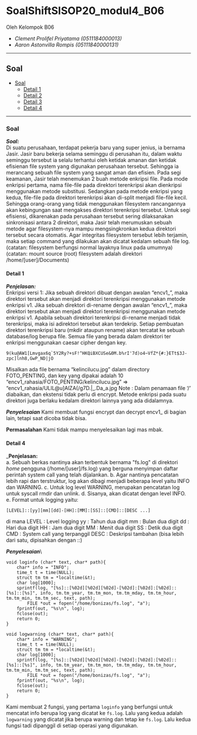 # SoalShiftSISOP20_modul4_B06
Oleh Kelompok B06
* _Clement Prolifel Priyatama (0511184000013)_
* _Aaron Astonvilla Rompis (05111840000131)_

----------------------------------------------------------------
## Soal
* [Soal](#Soal)
  * [Detail 1](#Detail-1)
  * [Detail 2](#Detail-2)
  * [Detail 3](#Detail-3)
  * [Detail 4](#Detail-4)

----------------------------------------------------------------

### Soal
   _**Soal:**_\
   Di suatu perusahaan, terdapat pekerja baru yang super jenius, ia bernama Jasir. Jasir baru bekerja selama seminggu di perusahan itu, dalam waktu seminggu tersebut ia selalu terhantui oleh ketidak amanan dan ketidak efisienan file system yang digunakan perusahaan tersebut. Sehingga ia merancang sebuah file system yang sangat aman dan efisien. Pada segi keamanan, Jasir telah menemukan 2 buah metode enkripsi file. Pada mode enkripsi pertama, nama file-file pada direktori terenkripsi akan dienkripsi menggunakan metode substitusi. Sedangkan pada metode enkripsi yang kedua, file-file pada direktori terenkripsi akan di-split menjadi file-file kecil. Sehingga orang-orang yang tidak menggunakan filesystem rancangannya akan kebingungan saat mengakses direktori terenkripsi tersebut. Untuk segi efisiensi, dikarenakan pada perusahaan tersebut sering dilaksanakan sinkronisasi antara 2 direktori, maka Jasir telah merumuskan sebuah metode agar filesystem-nya mampu mengsingkronkan kedua direktori tersebut secara otomatis. Agar integritas filesystem tersebut lebih terjamin, maka setiap command yang dilakukan akan dicatat kedalam sebuah file log.
(catatan: filesystem berfungsi normal layaknya linux pada umumnya)
(catatan: mount source (root) filesystem adalah direktori /home/[user]/Documents)

#### Detail 1
_**Penjelasan:**_\
Enkripsi versi 1:
Jika sebuah direktori dibuat dengan awalan “encv1_”, maka direktori tersebut akan menjadi direktori terenkripsi menggunakan metode enkripsi v1.
Jika sebuah direktori di-rename dengan awalan “encv1_”, maka direktori tersebut akan menjadi direktori terenkripsi menggunakan metode enkripsi v1.
Apabila sebuah direktori terenkripsi di-rename menjadi tidak terenkripsi, maka isi adirektori tersebut akan terdekrip.
Setiap pembuatan direktori terenkripsi baru (mkdir ataupun rename) akan tercatat ke sebuah database/log berupa file.
Semua file yang berada dalam direktori ter enkripsi menggunakan caesar cipher dengan key.

```
9(ku@AW1[Lmvgax6q`5Y2Ry?+sF!^HKQiBXCUSe&0M.b%rI'7d)o4~VfZ*{#:}ETt$3J-zpc]lnh8,GwP_ND|jO
```

Misalkan ada file bernama “kelincilucu.jpg” dalam directory FOTO_PENTING, dan key yang dipakai adalah 10
“encv1_rahasia/FOTO_PENTING/kelincilucu.jpg” => “encv1_rahasia/ULlL@u]AlZA(/g7D.|_.Da_a.jpg
Note : Dalam penamaan file ‘/’ diabaikan, dan ekstensi tidak perlu di encrypt.
Metode enkripsi pada suatu direktori juga berlaku kedalam direktori lainnya yang ada didalamnya.

_**Penyelesaian**_
Kami membuat fungsi encrypt dan decrypt encv1_ di bagian lain, tetapi saat dicoba tidak bisa.

**Permasalahan**
Kami tidak mampu menyelesaikan lagi mas mbak.

#### Detail 4
_**Penjelasan:**\
a. Sebuah berkas nantinya akan terbentuk bernama "fs.log" di direktori *home* pengguna (/home/[user]/fs.log) yang berguna menyimpan daftar perintah system call yang telah dijalankan.
b. Agar nantinya pencatatan lebih rapi dan terstruktur, log akan dibagi menjadi beberapa level yaitu INFO dan WARNING.
c. Untuk log level WARNING, merupakan pencatatan log untuk syscall rmdir dan unlink.
d. Sisanya, akan dicatat dengan level INFO.
e. Format untuk logging yaitu:
```
[LEVEL]::[yy][mm][dd]-[HH]:[MM]:[SS]::[CMD]::[DESC ...]
```
di mana
LEVEL    : Level logging
yy   	 : Tahun dua digit
mm    	 : Bulan dua digit
dd    	 : Hari dua digit
HH    	 : Jam dua digit
MM    	 : Menit dua digit
SS    	 : Detik dua digit
CMD     	 : System call yang terpanggil
DESC      : Deskripsi tambahan (bisa lebih dari satu, dipisahkan dengan ::)

_**Penyelesaian**_\
```
void loginfo (char* text, char* path){
	char* info = "INFO";
	time_t t = time(NULL);
	struct tm tm = *localtime(&t);
	char log[1000];
	sprintf(log, "[%s]::[%02d][%02d][%02d]-[%02d]:[%02d]:[%02d]::[%s]::[%s]", info, tm.tm_year, tm.tm_mon, tm.tm_mday, tm.tm_hour, tm.tm_min, tm.tm_sec, text, path);
		FILE *out = fopen("/home/bonizas/fs.log", "a");
	fprintf(out, "%s\n", log);
	fclose(out);
	return 0;
}

void logwarning (char* text, char* path){
	char* info = "WARNING";
	time_t t = time(NULL);
	struct tm tm = *localtime(&t);
	char log[1000];
	sprintf(log, "[%s]::[%02d][%02d][%02d]-[%02d]:[%02d]:[%02d]::[%s]::[%s]", info, tm.tm_year, tm.tm_mon, tm.tm_mday, tm.tm_hour, tm.tm_min, tm.tm_sec, text, path);
		FILE *out = fopen("/home/bonizas/fs.log", "a");
	fprintf(out, "%s\n", log);
	fclose(out);
	return 0;
}
```
Kami membuat 2 fungsi, yang pertama `loginfo` yang berfungsi untuk mencatat info berupa log yang dicatat ke `fs.log`. Lalu yang kedua adalah `logwarning` yang dicatat jika berupa warning dan tetap ke `fs.log`. Lalu kedua fungsi tadi dipanggil di setiap operasi yang digunakan.
